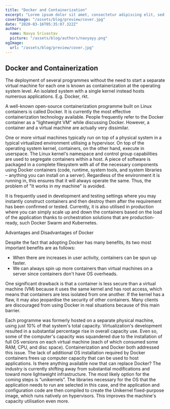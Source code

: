 ```yaml
---
title: "Docker and Containerization"
excerpt: "Lorem ipsum dolor sit amet, consectetur adipiscing elit, sed do eiusmod tempor incididunt ut labore et dolore magna aliqua. Praesent elementum facilisis leo vel fringilla est ullamcorper eget. At imperdiet dui accumsan sit amet nulla facilities morbi tempus."
coverImage: "/assets/blog/preview/cover.jpg"
date: "2020-03-16T05:35:07.322Z"
author:
  name: Navya Srivastav
  picture: "/assets/blog/authors/navyayy.png"
ogImage:
  url: "/assets/blog/preview/cover.jpg"
---
```


## Docker and Containerization

The deployment of several programmes without the need to start a separate virtual machine for each one is known as containerization at the operating system level. An isolated system with a single kernel instead hosts numerous applications. E.g. Docker, rkt.

A well-known open-source containerization programme built on Linux containers is called Docker. It is currently the most effective containerization technology available. People frequently refer to the Docker container as a "lightweight VM" while discussing Docker. However, a container and a virtual machine are actually very dissimilar.

One or more virtual machines typically run on top of a physical system in a typical virtualized environment utilising a hypervisor.
On top of the operating system kernel, containers, on the other hand, execute in userspace. The Linux kernel's namespace and control group capabilities are used to segregate containers within a host.
A piece of software is packaged in a complete filesystem with all of the necessary components using Docker containers (code, runtime, system tools, and system libraries – anything you can install on a server). Regardless of the environment it is running in, this ensures that it will always operate the same. Thus, the problem of "It works in my machine" is avoided.

It is frequently used in development and testing settings where you may instantly construct containers and then destroy them after the requirement has been confirmed or tested. Currently, it is also utilised in production where you can simply scale up and down the containers based on the load of the application thanks to orchestration solutions that are production-ready, such Docker Swarm and Kubernetes.

Advantages and Disadvantages of Docker

Despite the fact that adopting Docker has many benefits, its two most important benefits are as follows:

* When there are increases in user activity, containers can be spun up faster.
* We can always spin up more containers than virtual machines on a server since containers don't have OS overheads.

One significant drawback is that a container is less secure than a virtual machine (VM) because it uses the same kernel and has root access, which means that containers are less isolated from one another. If the kernel has a flaw, it may also jeopardise the security of other containers. Many clients are discouraged from using Docker in real situations because of this main barrier.

Each programme was formerly hosted on a separate physical machine, using just 10% of that system's total capacity. Virtualization's development resulted in a substantial percentage rise in overall capacity use. Even so, some of the computer's capacity was squandered due to the installation of full OS versions on each virtual machine (each of which consumed some RAM, CPU, and disc space). Containerization and Docker both addressed this issue. The lack of additional OS installation required by Docker containers frees up computer capacity that can be used to host applications.
Is there anything available now that can replace Docker?
The industry is currently shifting away from substantial modifications and toward more lightweight infrastructure. The most likely option for the coming steps is “unikernels”.
The libraries necessary for the OS that the application needs to run are selected in this case, and the application and configuration code are then compiled to create the Unikernel fixed-purpose image, which runs natively on hypervisors. This improves the machine's capacity utilisation even more.
